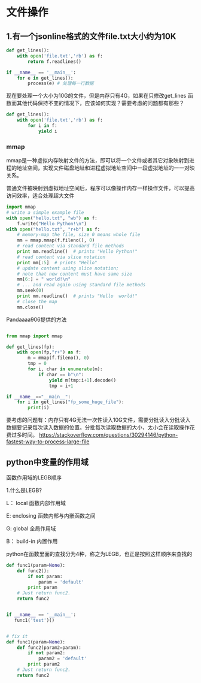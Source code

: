 # 文件操作

## 1.有一个jsonline格式的文件file.txt大小约为10K

``` python
def get_lines():
    with open('file.txt','rb') as f:
        return f.readlines()

if __name__ == '__main__':
    for e in get_lines():
        process(e) # 处理每一行数据
```

现在要处理一个大小为10G的文件，但是内存只有4G，如果在只修改get_lines 函数而其他代码保持不变的情况下，应该如何实现？需要考虑的问题都有那些？

``` python
def get_lines():
    with open('file.txt','rb') as f:
        for i in f:
            yield i
```

### mmap

mmap是一种虚拟内存映射文件的方法，即可以将一个文件或者其它对象映射到进程的地址空间，实现文件磁盘地址和进程虚拟地址空间中一段虚拟地址的一一对映关系。

普通文件被映射到虚拟地址空间后，程序可以像操作内存一样操作文件，可以提高访问效率，适合处理超大文件

``` python
import mmap
# write a simple example file
with open("hello.txt", "wb") as f:
    f.write("Hello Python!\n")
with open("hello.txt", "r+b") as f:
    # memory-map the file, size 0 means whole file
    mm = mmap.mmap(f.fileno(), 0)
    # read content via standard file methods
    print mm.readline()  # prints "Hello Python!"
    # read content via slice notation
    print mm[:5]  # prints "Hello"
    # update content using slice notation;
    # note that new content must have same size
    mm[6:] = " world!\n"
    # ... and read again using standard file methods
    mm.seek(0)
    print mm.readline()  # prints "Hello  world!"
    # close the map
    mm.close()
```

Pandaaaa906提供的方法

``` python

from mmap import mmap

def get_lines(fp):
    with open(fp,"r+") as f:
        m = mmap(f.fileno(), 0)
        tmp = 0
        for i, char in enumerate(m):
            if char == b"\n":
                yield m[tmp:i+1].decode()
                tmp = i+1

if __name__=="__main__":
    for i in get_lines("fp_some_huge_file"):
        print(i)
```

要考虑的问题有：内存只有4G无法一次性读入10G文件，需要分批读入分批读入数据要记录每次读入数据的位置。分批每次读取数据的大小，太小会在读取操作花费过多时间。 <https://stackoverflow.com/questions/30294146/python-fastest-way-to-process-large-file>

## python中变量的作用域

函数作用域的LEGB顺序

1.什么是LEGB?

L： local 函数内部作用域

E: enclosing 函数内部与内嵌函数之间

G: global 全局作用域

B： build-in 内置作用

python在函数里面的查找分为4种，称之为LEGB，也正是按照这样顺序来查找的

``` python
def func1(param=None):
    def func2():
        if not param:
            param = 'default'
        print param
    # Just return func2.
    return func2


if __name__ == '__main__':
   func1('test')()


# fix it
def func1(param=None):
    def func2(param2=param):
        if not param2:
            param2 = 'default'
        print param2
    # Just return func2.
    return func2
```